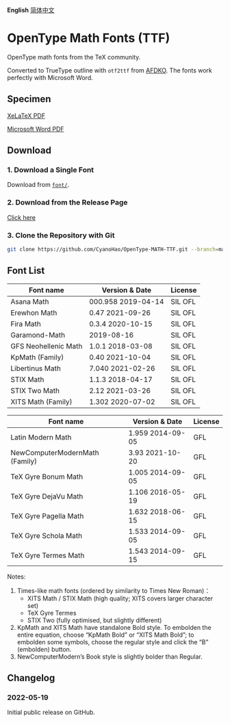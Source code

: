 **English** [简体中文](README-zhCN.md)

# OpenType Math Fonts (TTF)

OpenType math fonts from the TeX community.

Converted to TrueType outline with `otf2ttf` from [AFDKO](https://github.com/adobe-type-tools/afdko). The fonts work perfectly with Microsoft Word.

## Specimen

[XeLaTeX PDF](specimen/xelatex.pdf)

[Microsoft Word PDF](specimen/msword.pdf)

## Download

### 1. Download a Single Font

Download from [`font/`](font/).

### 2. Download from the Release Page

[Click here](https://github.com/CyanoHao/OpenType-MATH-TTF/releases)

### 3. Clone the Repository with Git

```bash
git clone https://github.com/CyanoHao/OpenType-MATH-TTF.git --branch=master --depth=1
```

## Font List

| Font name                      | Version & Date     | License  |
| ------------------------------ | ------------------ | -------- |
| Asana Math                     | 000.958 2019-04-14 | SIL OFL  |
| Erewhon Math                   | 0.47 2021-09-26    | SIL OFL  |
| Fira Math                      | 0.3.4 2020-10-15   | SIL OFL  |
| Garamond-Math                  | 2019-08-16         | SIL OFL  |
| GFS Neohellenic Math           | 1.0.1 2018-03-08   | SIL OFL  |
| KpMath (Family)                | 0.40 2021-10-04    | SIL OFL  |
| Libertinus Math                | 7.040 2021-02-26   | SIL OFL  |
| STIX Math                      | 1.1.3 2018-04-17   | SIL OFL  |
| STIX Two Math                  | 2.12 2021-03-26    | SIL OFL  |
| XITS Math (Family)             | 1.302 2020-07-02   | SIL OFL  |

| Font name                      | Version & Date     | License  |
| ------------------------------ | ------------------ | -------- |
| Latin Modern Math              | 1.959 2014-09-05   | GFL      |
| NewComputerModernMath (Family) | 3.93 2021-10-20    | GFL      |
| TeX Gyre Bonum Math            | 1.005 2014-09-05   | GFL      |
| TeX Gyre DejaVu Math           | 1.106 2016-05-19   | GFL      |
| TeX Gyre Pagella Math          | 1.632 2018-06-15   | GFL      |
| TeX Gyre Schola Math           | 1.533 2014-09-05   | GFL      |
| TeX Gyre Termes Math           | 1.543 2014-09-15   | GFL      |

Notes:

1. Times-like math fonts (ordered by similarity to Times New Roman)：
   * XITS Math / STIX Math (high quality; XITS covers larger character set)
   * TeX Gyre Termes
   * STIX Two (fully optimised, but slightly different)
1. KpMath and XITS Math have standalone Bold style. To embolden the entire equation, choose “KpMath Bold” or “XITS Math Bold”; to embolden some symbols, choose the regular style and click the “B” (embolden) button.
1. NewComputerModern’s Book style is slightly bolder than Regular.

## Changelog

### 2022-05-19

Initial public release on GitHub.
